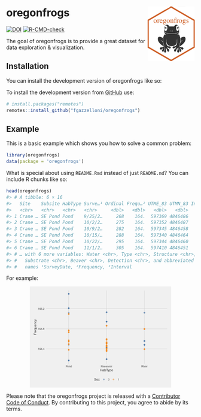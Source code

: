 
<!-- README.md is generated from README.Rmd. Please edit that file -->

# oregonfrogs <a href='https://fgazzelloni.github.io/oregonfrogs/'><img src='man/figures/logo.png' align="right" width="25%" min-width="120px" /></a>

<!-- badges: start -->

[![DOI](https://zenodo.org/badge/526891877.svg)](https://zenodo.org/badge/latestdoi/526891877)
[![R-CMD-check](https://github.com/Fgazzelloni/oregonfrogs/actions/workflows/R-CMD-check.yaml/badge.svg)](https://github.com/Fgazzelloni/oregonfrogs/actions/workflows/R-CMD-check.yaml)
<!-- badges: end -->

The goal of oregonfrogs is to provide a great dataset for data
exploration & visualization.

## Installation

You can install the development version of oregonfrogs like so:

To install the development version from [GitHub](https://github.com/)
use:

``` r
# install.packages("remotes")
remotes::install_github("fgazzelloni/oregonfrogs")
```

## Example

This is a basic example which shows you how to solve a common problem:

``` r
library(oregonfrogs)
data(package = 'oregonfrogs')
```

What is special about using `README.Rmd` instead of just `README.md`?
You can include R chunks like so:

``` r
head(oregonfrogs)
#> # A tibble: 6 × 16
#>   Site    Subsite HabType Surve…¹ Ordinal Frequ…² UTME_83 UTMN_83 Inter…³ Female
#>   <chr>   <chr>   <chr>   <chr>     <dbl>   <dbl>   <dbl>   <dbl>   <dbl>  <dbl>
#> 1 Crane … SE Pond Pond    9/25/2…     268    164.  597369 4846486       0      0
#> 2 Crane … SE Pond Pond    10/2/2…     275    164.  597352 4846487       1      0
#> 3 Crane … SE Pond Pond    10/9/2…     282    164.  597345 4846458       2      0
#> 4 Crane … SE Pond Pond    10/15/…     288    164.  597340 4846464       3      0
#> 5 Crane … SE Pond Pond    10/22/…     295    164.  597344 4846460       4      0
#> 6 Crane … SE Pond Pond    11/1/2…     305    164.  597410 4846451       5      0
#> # … with 6 more variables: Water <chr>, Type <chr>, Structure <chr>,
#> #   Substrate <chr>, Beaver <chr>, Detection <chr>, and abbreviated variable
#> #   names ¹​SurveyDate, ²​Frequency, ³​Interval
```

For example:

<img src="man/figures/README-habitat-1.png" width="75%" style="display: block; margin: auto;" />

Please note that the oregonfrogs project is released with a [Contributor
Code of
Conduct](https://contributor-covenant.org/version/2/0/CODE_OF_CONDUCT.html).
By contributing to this project, you agree to abide by its terms.
